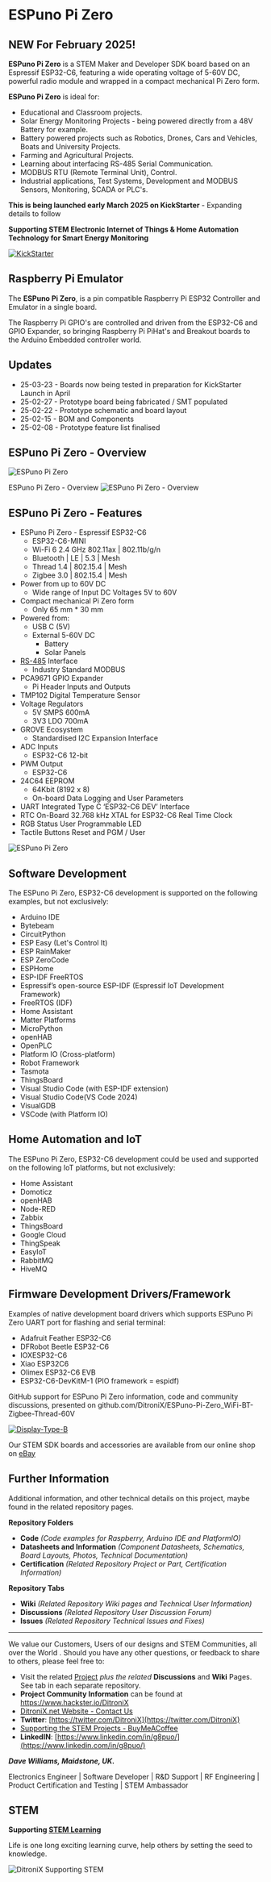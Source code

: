 # ESPuno Pi Zero

## NEW For February 2025!

**ESPuno Pi Zero** is a STEM Maker and Developer SDK board based on an Espressif ESP32-C6, featuring a wide operating voltage of 5-60V DC, powerful radio module and wrapped in a compact mechanical Pi Zero form.

**ESPuno Pi Zero** is ideal for:

 - Educational and Classroom projects. 
 - Solar Energy Monitoring Projects - being powered directly from a 48V Battery for example.
 - Battery powered projects such as Robotics, Drones, Cars and Vehicles, Boats and University Projects.
 - Farming and Agricultural Projects.
 - Learning about interfacing RS-485 Serial Communication.
 - MODBUS RTU (Remote Terminal Unit), Control.
 - Industrial applications, Test Systems, Development and MODBUS Sensors, Monitoring, SCADA or PLC's.

**This is being launched early March 2025 on KickStarter**   - Expanding details to follow

**Supporting STEM Electronic Internet of Things & Home Automation Technology for Smart Energy Monitoring**

[![KickStarter](https://github.com/DitroniX/DitroniX/blob/main/Files/KickStarter-SupportUs.png 'KickStarter')](https://www.kickstarter.com/profile/ditronix/created)

## Raspberry Pi Emulator

The **ESPuno Pi Zero**, is a pin compatible Raspberry Pi ESP32 Controller and Emulator in a single board.  

The Raspberry Pi GPIO's are controlled and driven from the ESP32-C6 and GPIO Expander, so bringing Raspberry Pi PiHat's and Breakout boards to the Arduino Embedded controller world.

## Updates

-   25-03-23 - Boards now being tested in preparation for KickStarter Launch in April	
-   25-02-27 - Prototype board being fabricated / SMT populated
-   25-02-22 - Prototype schematic and board layout 
-   25-02-15 - BOM and Components
-   25-02-08 - Prototype feature list finalised


## ESPuno Pi Zero - Overview

![ESPuno Pi Zero](https://github.com/DitroniX/ESPuno-Pi-Zero_WiFi-BT-Zigbee-Thread-60V/blob/main/Datasheets%20and%20Information/ditronix.net%20ESPuno%20Pi%20Zero%20-%20ESP32-C6%20-%20Preview%202502.png)

ESPuno Pi Zero - Overview
![ESPuno Pi Zero - Overview](https://github.com/DitroniX/ESPuno-Pi-Zero_WiFi-BT-Zigbee-Thread-60V/blob/main/Datasheets%20and%20Information/ESPuno%20Pi%20Zero%20-%20Overview.png)


## ESPuno Pi Zero - Features

 - ESPuno Pi Zero - Espressif ESP32-C6
	 - ESP32-C6-MINI 
	 - Wi-Fi 6 2.4 GHz 802.11ax | 802.11b/g/n 
	 - Bluetooth | LE | 5.3 | Mesh
	 - Thread 1.4 | 802.15.4 | Mesh
	 - Zigbee 3.0 | 802.15.4 | Mesh
 - Power from up to 60V DC 
	 - Wide range of Input DC Voltages 5V to 60V
 - Compact mechanical Pi Zero form
	 - Only 65 mm * 30 mm
 - Powered from:
	 - USB C (5V)
	 - External 5-60V DC 
		 - Battery
		 - Solar Panels
 - [RS-485](https://github.com/DitroniX/ESPuno-Pi-Zero_WiFi-BT-Zigbee-Thread-60V/wiki/ESPuno-Pi-Zero-RS%E2%80%90485) Interface
	 - Industry Standard MODBUS
 - PCA9671 GPIO Expander
 	 - Pi Header Inputs and Outputs
 - TMP102 Digital Temperature Sensor
 - Voltage Regulators
	 - 5V SMPS 600mA
	 - 3V3 LDO 700mA
 - GROVE Ecosystem 
	 - Standardised I2C Expansion Interface
 - ADC Inputs
	 - ESP32-C6 12-bit
 - PWM Output
	 - ESP32-C6 
 - 24C64 EEPROM
	 - 64Kbit (8192 x 8)
	 - On-board Data Logging and User Parameters
 - UART Integrated Type C ‘ESP32-C6 DEV’ Interface
 - RTC On-Board 32.768 kHz XTAL for ESP32-C6 Real Time Clock
 - RGB Status User Programmable LED 
 - Tactile Buttons Reset and PGM  / User

![ESPuno Pi Zero](https://github.com/DitroniX/ESPuno-Pi-Zero_WiFi-BT-Zigbee-Thread-60V/blob/main/Datasheets%20and%20Information/ESPuno%20Pi%20Zero%20-%20Features%20View.png)

## Software Development

The ESPuno Pi Zero, ESP32-C6 development is supported on the following examples, but not exclusively:

 - Arduino IDE
 - Bytebeam
 - CircuitPython
 - ESP Easy (Let's Control It)
 - ESP RainMaker
 - ESP ZeroCode
 - ESPHome
 - ESP-IDF FreeRTOS
 - Espressif’s open-source ESP-IDF (Espressif IoT Development Framework)
 - FreeRTOS (IDF)
 - Home Assistant
 - Matter Platforms
 - MicroPython
 - openHAB
 - OpenPLC 
 - Platform IO (Cross-platform)
 - Robot Framework
 - Tasmota
 - ThingsBoard
 - Visual Studio Code (with ESP-IDF extension)
 - Visual Studio Code(VS Code 2024)
 - VisualGDB
 - VSCode (with Platform IO)

## Home Automation and IoT

The ESPuno Pi Zero, ESP32-C6 development could be used and supported on the following IoT platforms, but not exclusively:

 - Home Assistant
 - Domoticz
 - openHAB
 - Node-RED
 - Zabbix
 - ThingsBoard
 - Google Cloud
 - ThingSpeak
 - EasyIoT
 - RabbitMQ
 - HiveMQ

## Firmware Development Drivers/Framework

Examples of native development board drivers which supports ESPuno Pi Zero UART port for flashing and serial terminal:

 - Adafruit Feather ESP32-C6
 - DFRobot Beetle ESP32-C6
 - IOXESP32-C6
 - Xiao ESP32C6
 - Olimex ESP32-C6 EVB
 - ESP32-C6-DevKitM-1 (PIO framework = espidf)

GitHub support for  ESPuno Pi Zero information, code and community discussions, presented on github.com/DitroniX/ESPuno-Pi-Zero_WiFi-BT-Zigbee-Thread-60V

[![Display-Type-B](https://raw.githubusercontent.com/DitroniX/DitroniX/main/Files/DitroniX.net%20STEM%20IoT%20eBay.jpg?raw=true)](https://www.ebay.co.uk/usr/ditronixuk)

Our STEM SDK boards and accessories are available from our online shop on [eBay](https://www.ebay.co.uk/usr/ditronixuk) 
## **Further Information**

Additional information, and other technical details on this project, maybe found in the related repository pages.

**Repository Folders**

 - **Code** *(Code examples for Raspberry, Arduino  IDE and PlatformIO)*
 -  **Datasheets and Information** *(Component Datasheets, Schematics, Board Layouts, Photos, Technical Documentation)*
 - **Certification** *(Related Repository Project or Part, Certification Information)*

**Repository Tabs**

 - **Wiki** *(Related Repository Wiki pages and Technical User Information)*
 - **Discussions** *(Related Repository User Discussion Forum)*
 - **Issues** *(Related Repository Technical Issues and Fixes)*

***

We value our Customers, Users of our designs and STEM Communities, all over the World . Should you have any other questions, or feedback to share to others, please feel free to:

* Visit the related [Project](https://github.com/DitroniX?tab=repositories) *plus the related* **Discussions** and **Wiki** Pages.  See tab in each separate repository.
* **Project Community Information** can be found at https://www.hackster.io/DitroniX
* [DitroniX.net Website - Contact Us](https://ditronix.net/contact/)
* **Twitter**: [https://twitter.com/DitroniX](https://twitter.com/DitroniX)
* [Supporting the STEM Projects - BuyMeACoffee](https://www.buymeacoffee.com/DitroniX)
*  **LinkedIN**: [https://www.linkedin.com/in/g8puo/](https://www.linkedin.com/in/g8puo/)

***Dave Williams, Maidstone, UK.***

Electronics Engineer | Software Developer | R&D Support | RF Engineering | Product Certification and Testing | STEM Ambassador

## STEM

**Supporting [STEM Learning](https://www.stem.org.uk/)**

Life is one long exciting learning curve, help others by setting the seed to knowledge.

![DitroniX Supporting STEM](https://hackster.imgix.net/uploads/attachments/1606838/stem_ambassador_-_100_volunteer_badge_edxfxlrfbc1_bjdqharfoe1_xbqi2KUcri.png?auto=compress%2Cformat&w=540&fit=max)
